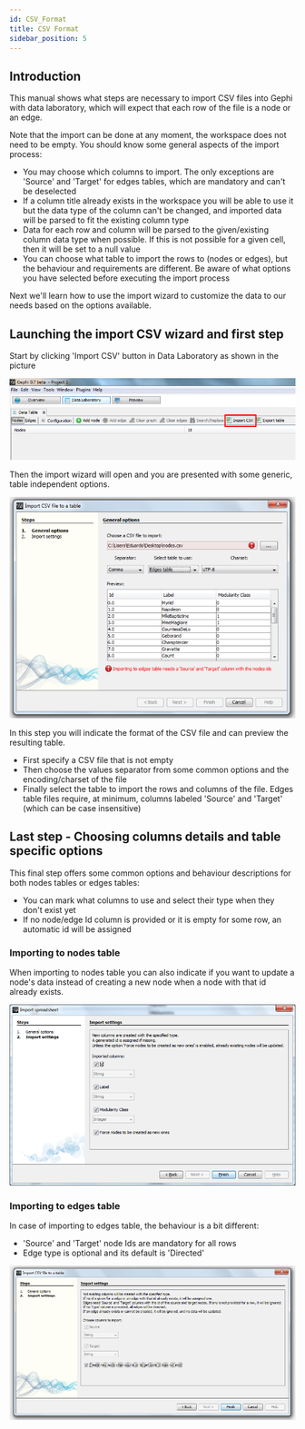 ```yaml
---
id: CSV_Format
title: CSV Format
sidebar_position: 5
---
```


## Introduction

This manual shows what steps are necessary to import CSV files into Gephi with data laboratory, which will expect that each row of the file is a node or an edge.

Note that the import can be done at any moment, the workspace does not need to be empty. You should know some general aspects of the import process: 


- You may choose which columns to import. The only exceptions are 'Source' and 'Target' for edges tables, which are mandatory and can't be deselected
- If a column title already exists in the workspace you will be able to use it but the data type of the column can't be changed, and imported data will be parsed to fit the existing column type
- Data for each row and column will be parsed to the given/existing column data type when possible. If this is not possible for a given cell, then it will be set to a null value
- You can choose what table to import the rows to (nodes or edges), but the behaviour and requirements are different. Be aware of what options you have selected before executing the import process

Next we'll learn how to use the import wizard to customize the data to our needs based on the options available. 

## Launching the import CSV wizard and first step

Start by clicking 'Import CSV' button in Data Laboratory as shown in the picture 

![launch-import-csv-wizard](/docs/User_Manual/Import_CSV_Data/00_launch-import-csv-wizard.png)

Then the import wizard will open and you are presented with some generic, table independent options. 

![import-csv-step1](/docs/User_Manual/Import_CSV_Data/01_import-csv-step1.png)

In this step you will indicate the format of the CSV file and can preview the resulting table.

- First specify a CSV file that is not empty
- Then choose the values separator from some common options and the encoding/charset of the file
- Finally select the table to import the rows and columns of the file. Edges table files require, at minimum, columns labeled 'Source' and 'Target' (which can be case insensitive)

## Last step - Choosing columns details and table specific options

This final step offers some common options and behaviour descriptions for both nodes tables or edges tables:

- You can mark what columns to use and select their type when they don't exist yet
- If no node/edge Id column is provided or it is empty for some row, an automatic id will be assigned

### Importing to nodes table

When importing to nodes table you can also indicate if you want to update a node's data instead of creating a new node when a node with that id already exists.

![import-csv-step2-nodes](/docs/User_Manual/Import_CSV_Data/02_import-csv-step2-nodes.png)

### Importing to edges table

In case of importing to edges table, the behaviour is a bit different:

- 'Source' and 'Target' node Ids are mandatory for all rows
- Edge type is optional and its default is 'Directed'

![import-csv-step2-edges](/docs/User_Manual/Import_CSV_Data/03_import-csv-step2-edges.png)